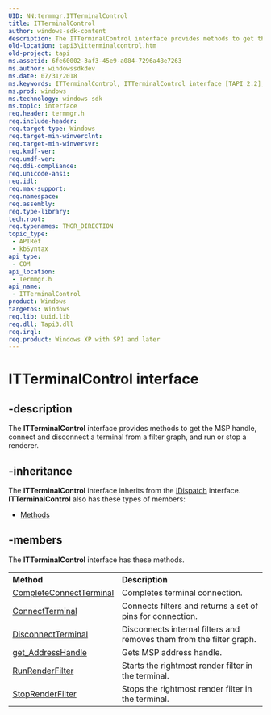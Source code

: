 ```yaml
---
UID: NN:termmgr.ITTerminalControl
title: ITTerminalControl
author: windows-sdk-content
description: The ITTerminalControl interface provides methods to get the MSP handle, connect and disconnect a terminal from a filter graph, and run or stop a renderer.
old-location: tapi3\itterminalcontrol.htm
old-project: tapi
ms.assetid: 6fe60002-3af3-45e9-a084-7296a48e7263
ms.author: windowssdkdev
ms.date: 07/31/2018
ms.keywords: ITTerminalControl, ITTerminalControl interface [TAPI 2.2], ITTerminalControl interface [TAPI 2.2],described, _tapi3_itterminalcontrol, tapi3.itterminalcontrol, termmgr/ITTerminalControl
ms.prod: windows
ms.technology: windows-sdk
ms.topic: interface
req.header: termmgr.h
req.include-header: 
req.target-type: Windows
req.target-min-winverclnt: 
req.target-min-winversvr: 
req.kmdf-ver: 
req.umdf-ver: 
req.ddi-compliance: 
req.unicode-ansi: 
req.idl: 
req.max-support: 
req.namespace: 
req.assembly: 
req.type-library: 
tech.root: 
req.typenames: TMGR_DIRECTION
topic_type:
 - APIRef
 - kbSyntax
api_type:
 - COM
api_location:
 - Termmgr.h
api_name:
 - ITTerminalControl
product: Windows
targetos: Windows
req.lib: Uuid.lib
req.dll: Tapi3.dll
req.irql: 
req.product: Windows XP with SP1 and later
---
```


# ITTerminalControl interface


## -description


The 
<b>ITTerminalControl</b> interface provides methods to get the MSP handle, connect and disconnect a terminal from a filter graph, and run or stop a renderer.


## -inheritance

The <b xmlns:loc="http://microsoft.com/wdcml/l10n">ITTerminalControl</b> interface inherits from the <a href="ebbff4bc-36b2-4861-9efa-ffa45e013eb5">IDispatch</a> interface. <b>ITTerminalControl</b> also has these types of members:
<ul>
<li><a href="https://docs.microsoft.com/">Methods</a></li>
</ul>

## -members

The <b>ITTerminalControl</b> interface has these methods.
<table class="members" id="memberListMethods">
<tr>
<th align="left" width="37%">Method</th>
<th align="left" width="63%">Description</th>
</tr>
<tr data="declared;">
<td align="left" width="37%">
<a href="https://msdn.microsoft.com/1f40b0c1-2c5e-4520-9406-6bebb3da65d0">CompleteConnectTerminal</a>
</td>
<td align="left" width="63%">
Completes terminal connection.

</td>
</tr>
<tr data="declared;">
<td align="left" width="37%">
<a href="https://msdn.microsoft.com/0351e645-b857-44d8-a226-046ebe0f4c81">ConnectTerminal</a>
</td>
<td align="left" width="63%">
Connects filters and returns a set of pins for connection.

</td>
</tr>
<tr data="declared;">
<td align="left" width="37%">
<a href="https://msdn.microsoft.com/5af5d0bf-27e1-4d42-a003-79388d2498cd">DisconnectTerminal</a>
</td>
<td align="left" width="63%">
Disconnects internal filters and removes them from the filter graph.

</td>
</tr>
<tr data="declared;">
<td align="left" width="37%">
<a href="https://msdn.microsoft.com/6f222dea-059a-4eda-bcbc-cd6c61cdf2fa">get_AddressHandle</a>
</td>
<td align="left" width="63%">
Gets MSP address handle.

</td>
</tr>
<tr data="declared;">
<td align="left" width="37%">
<a href="https://msdn.microsoft.com/ed02ed04-3665-47be-a77b-7804a2197767">RunRenderFilter</a>
</td>
<td align="left" width="63%">
Starts the rightmost render filter in the terminal.

</td>
</tr>
<tr data="declared;">
<td align="left" width="37%">
<a href="https://msdn.microsoft.com/30a47de7-c54d-4600-9b4b-07013f962c4d">StopRenderFilter</a>
</td>
<td align="left" width="63%">
Stops the rightmost render filter in the terminal.

</td>
</tr>
</table> 

